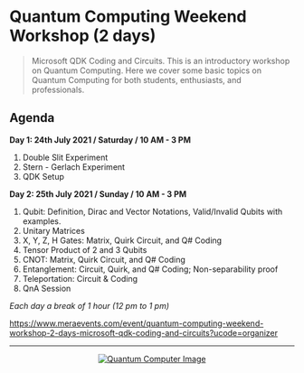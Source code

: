 # Quantum Computing Weekend Workshop (2 days)
> Microsoft QDK Coding and Circuits. This is an introductory workshop on Quantum Computing. Here we cover some basic topics on Quantum Computing for both students, enthusiasts, and professionals. 

## Agenda

**Day 1: 24th July 2021 / Saturday / 10 AM - 3 PM**  
1. Double Slit Experiment
2. Stern - Gerlach Experiment
3. QDK Setup

**Day 2: 25th July 2021 / Sunday / 10 AM - 3 PM**  
1. Qubit: Definition, Dirac and Vector Notations, Valid/Invalid Qubits with examples.
2. Unitary Matrices
3. X, Y, Z, H Gates: Matrix, Quirk Circuit, and Q# Coding
4. Tensor Product of 2 and 3 Qubits
5. CNOT: Matrix, Quirk Circuit, and Q# Coding
6. Entanglement: Circuit, Quirk, and Q# Coding; Non-separability proof
7. Teleportation: Circuit & Coding
8. QnA Session

*Each day a break of 1 hour (12 pm to 1 pm)*  

https://www.meraevents.com/event/quantum-computing-weekend-workshop-2-days-microsoft-qdk-coding-and-circuits?ucode=organizer

----

<div align="center">
  <a href="https://www.meraevents.com/event/quantum-computing-weekend-workshop-2-days-microsoft-qdk-coding-and-circuits?ucode=organizer"><img alt="Quantum Computer Image" src="https://i.postimg.cc/2SKtG9y3/Quantum-Computing-Weekend-Workshop.png" /></a>
</div>
